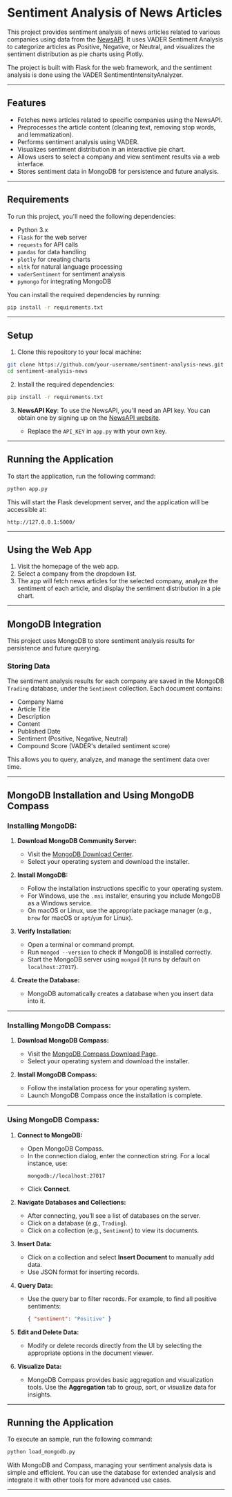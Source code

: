 # Sentiment Analysis of News Articles

This project provides sentiment analysis of news articles related to various companies using data from the [NewsAPI](https://newsapi.org/). It uses VADER Sentiment Analysis to categorize articles as Positive, Negative, or Neutral, and visualizes the sentiment distribution as pie charts using Plotly.

The project is built with Flask for the web framework, and the sentiment analysis is done using the VADER SentimentIntensityAnalyzer.

---

## Features

- Fetches news articles related to specific companies using the NewsAPI.
- Preprocesses the article content (cleaning text, removing stop words, and lemmatization).
- Performs sentiment analysis using VADER.
- Visualizes sentiment distribution in an interactive pie chart.
- Allows users to select a company and view sentiment results via a web interface.
- Stores sentiment data in MongoDB for persistence and future analysis.

---

## Requirements

To run this project, you'll need the following dependencies:

- Python 3.x
- `Flask` for the web server
- `requests` for API calls
- `pandas` for data handling
- `plotly` for creating charts
- `nltk` for natural language processing
- `vaderSentiment` for sentiment analysis
- `pymongo` for integrating MongoDB

You can install the required dependencies by running:

```bash
pip install -r requirements.txt
```

---

## Setup

1. Clone this repository to your local machine:

```bash
git clone https://github.com/your-username/sentiment-analysis-news.git
cd sentiment-analysis-news
```

2. Install the required dependencies:

```bash
pip install -r requirements.txt
```

3. **NewsAPI Key**: To use the NewsAPI, you'll need an API key. You can obtain one by signing up on the [NewsAPI website](https://newsapi.org/). 

   - Replace the `API_KEY` in `app.py` with your own key.

---

## Running the Application

To start the application, run the following command:

```bash
python app.py
```

This will start the Flask development server, and the application will be accessible at:

```
http://127.0.0.1:5000/
```

---

## Using the Web App

1. Visit the homepage of the web app.
2. Select a company from the dropdown list.
3. The app will fetch news articles for the selected company, analyze the sentiment of each article, and display the sentiment distribution in a pie chart.

---

## MongoDB Integration

This project uses MongoDB to store sentiment analysis results for persistence and future querying.

### Storing Data

The sentiment analysis results for each company are saved in the MongoDB `Trading` database, under the `Sentiment` collection. Each document contains:
- Company Name
- Article Title
- Description
- Content
- Published Date
- Sentiment (Positive, Negative, Neutral)
- Compound Score (VADER's detailed sentiment score)

This allows you to query, analyze, and manage the sentiment data over time.

---

## MongoDB Installation and Using MongoDB Compass

### Installing MongoDB:

1. **Download MongoDB Community Server:**
   - Visit the [MongoDB Download Center](https://www.mongodb.com/try/download/community).
   - Select your operating system and download the installer.

2. **Install MongoDB:**
   - Follow the installation instructions specific to your operating system.
   - For Windows, use the `.msi` installer, ensuring you include MongoDB as a Windows service.
   - On macOS or Linux, use the appropriate package manager (e.g., `brew` for macOS or `apt`/`yum` for Linux).

3. **Verify Installation:**
   - Open a terminal or command prompt.
   - Run `mongod --version` to check if MongoDB is installed correctly.
   - Start the MongoDB server using `mongod` (it runs by default on `localhost:27017`).

4. **Create the Database:**
   - MongoDB automatically creates a database when you insert data into it.

---

### Installing MongoDB Compass:

1. **Download MongoDB Compass:**
   - Visit the [MongoDB Compass Download Page](https://www.mongodb.com/products/compass).
   - Select your operating system and download the installer.

2. **Install MongoDB Compass:**
   - Follow the installation process for your operating system.
   - Launch MongoDB Compass once the installation is complete.

---

### Using MongoDB Compass:

1. **Connect to MongoDB:**
   - Open MongoDB Compass.
   - In the connection dialog, enter the connection string. For a local instance, use:
     ```
     mongodb://localhost:27017
     ```
   - Click **Connect**.

2. **Navigate Databases and Collections:**
   - After connecting, you’ll see a list of databases on the server.
   - Click on a database (e.g., `Trading`).
   - Click on a collection (e.g., `Sentiment`) to view its documents.

3. **Insert Data:**
   - Click on a collection and select **Insert Document** to manually add data.
   - Use JSON format for inserting records.

4. **Query Data:**
   - Use the query bar to filter records. For example, to find all positive sentiments:
     ```json
     { "sentiment": "Positive" }
     ```

5. **Edit and Delete Data:**
   - Modify or delete records directly from the UI by selecting the appropriate options in the document viewer.

6. **Visualize Data:**
   - MongoDB Compass provides basic aggregation and visualization tools. Use the **Aggregation** tab to group, sort, or visualize data for insights.

---

## Running the Application

To execute an sample, run the following command:

```bash
python load_mongodb.py
```

With MongoDB and Compass, managing your sentiment analysis data is simple and efficient. You can use the database for extended analysis and integrate it with other tools for more advanced use cases.

---
